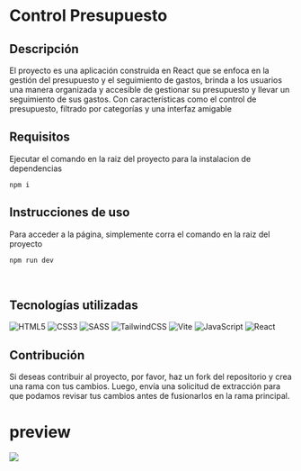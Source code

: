 # Control Presupuesto

## Descripción

El proyecto es una aplicación construida en React que se enfoca en la gestión del presupuesto y el seguimiento de gastos, brinda a los usuarios una manera organizada y accesible de gestionar su presupuesto y llevar un seguimiento de sus gastos. Con características como el control de presupuesto, filtrado por categorías y una interfaz amigable

## Requisitos

Ejecutar el comando en la raiz del proyecto para la instalacion de dependencias

```
npm i
```

## Instrucciones de uso

Para acceder a la página, simplemente corra el comando en la raiz del proyecto

```
npm run dev
```

</br>

## Tecnologías utilizadas

![HTML5](https://img.shields.io/badge/html5-%23E34F26.svg?style=for-the-badge&logo=html5&logoColor=white)
![CSS3](https://img.shields.io/badge/css3-%231572B6.svg?style=for-the-badge&logo=css3&logoColor=white)
![SASS](https://img.shields.io/badge/SASS-hotpink.svg?style=for-the-badge&logo=SASS&logoColor=white)
![TailwindCSS](https://img.shields.io/badge/tailwindcss-%2338B2AC.svg?style=for-the-badge&logo=tailwind-css&logoColor=white)
![Vite](https://img.shields.io/badge/vite-%23646CFF.svg?style=for-the-badge&logo=vite&logoColor=white)
![JavaScript](https://img.shields.io/badge/javascript-%23323330.svg?style=for-the-badge&logo=javascript&logoColor=%23F7DF1E)
![React](https://img.shields.io/badge/react-%2320232a.svg?style=for-the-badge&logo=react&logoColor=%2361DAFB)
</br>

## Contribución

Si deseas contribuir al proyecto, por favor, haz un fork del repositorio y crea una rama con tus cambios. Luego, envía una solicitud de extracción para que podamos revisar tus cambios antes de fusionarlos en la rama principal.

# preview

![](https://i.imgur.com/nGtIJiN.png)

